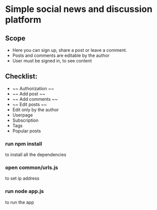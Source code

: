 # Simple social news and discussion platform

## Scope
* Here you can sign up, share a post or leave a comment.
* Posts and comments are editable by the author
* User must be signed in, to see content

## Checklist:
* ~~ Authorization ~~
* ~~ Add post ~~
* ~~ Add comments ~~
* ~~ Edit posts ~~
* Edit only by the author
* Userpage
* Subscription
* Tags
* Popular posts

### run npm install
to install all the dependencies

### open common/urls.js
to set ip address

### run node app.js
to run the app
